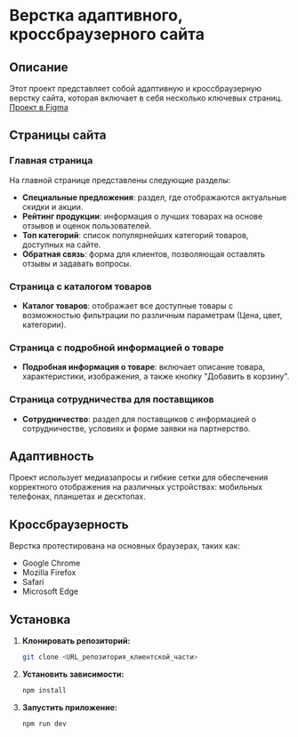 # Верстка адаптивного, кроссбраузерного сайта
## Описание
Этот проект представляет собой адаптивную и кроссбраузерную верстку сайта, которая включает в себя несколько ключевых страниц.
[Проект в Figma](https://www.figma.com/design/ZPj1HpZoklEXl7hKmYPGd2/sdp.ru?node-id=0-1)
## Страницы сайта
### Главная страница
На главной странице представлены следующие разделы:
- **Специальные предложения**: раздел, где отображаются актуальные скидки и акции.
- **Рейтинг продукции**: информация о лучших товарах на основе отзывов и оценок пользователей.
- **Топ категорий**: список популярнейших категорий товаров, доступных на сайте.
- **Обратная связь**: форма для клиентов, позволяющая оставлять отзывы и задавать вопросы.
### Страница с каталогом товаров
- **Каталог товаров**: отображает все доступные товары с возможностью фильтрации по различным параметрам (Цена, цвет, категории).
### Страница с подробной информацией о товаре
- **Подробная информация о товаре**: включает описание товара, характеристики, изображения, а также кнопку "Добавить в корзину".
### Страница сотрудничества для поставщиков
- **Сотрудничество**: раздел для поставщиков с информацией о сотрудничестве, условиях и форме заявки на партнерство.
## Адаптивность
Проект использует медиазапросы и гибкие сетки для обеспечения корректного отображения на различных устройствах: мобильных телефонах, планшетах и десктопах.
## Кроссбраузерность
Верстка протестирована на основных браузерах, таких как:
- Google Chrome
- Mozilla Firefox
- Safari
- Microsoft Edge
## Установкa
1. **Клонировать репозиторий:**
    ```bash
    git clone <URL_репозитория_клиентской_части>
    ```
2. **Установить зависимости:**
    ```bash
    npm install
    ```
3. **Запустить приложение:**
    ```bash
    npm run dev
    ```
